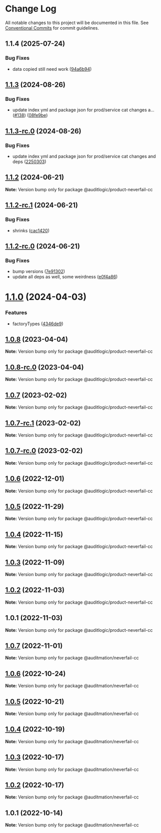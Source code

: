 # Change Log

All notable changes to this project will be documented in this file.
See [Conventional Commits](https://conventionalcommits.org) for commit guidelines.

## 1.1.4 (2025-07-24)


### Bug Fixes

* data copied still need work ([94a6b94](https://github.com/zerobias-org/product/commit/94a6b942fb0516367548599d739529536132755a))





## [1.1.3](https://github.com/auditlogic/product/compare/@auditlogic/product-neverfail-cc@1.1.2...@auditlogic/product-neverfail-cc@1.1.3) (2024-08-26)


### Bug Fixes

* update index yml and package json for prod/service cat changes a… ([#138](https://github.com/auditlogic/product/issues/138)) ([08fe9be](https://github.com/auditlogic/product/commit/08fe9beb1c8457462a19bc69caa02e6212d97e1a))





## [1.1.3-rc.0](https://github.com/auditlogic/product/compare/@auditlogic/product-neverfail-cc@1.1.2...@auditlogic/product-neverfail-cc@1.1.3-rc.0) (2024-08-26)


### Bug Fixes

* update index yml and package json for prod/service cat changes and deps ([2250303](https://github.com/auditlogic/product/commit/225030363a363608240135b7ebed386b28f01e4b))





## [1.1.2](https://github.com/auditlogic/product/compare/@auditlogic/product-neverfail-cc@1.1.2-rc.1...@auditlogic/product-neverfail-cc@1.1.2) (2024-06-21)

**Note:** Version bump only for package @auditlogic/product-neverfail-cc





## [1.1.2-rc.1](https://github.com/auditlogic/product/compare/@auditlogic/product-neverfail-cc@1.1.2-rc.0...@auditlogic/product-neverfail-cc@1.1.2-rc.1) (2024-06-21)


### Bug Fixes

* shrinks ([cac1420](https://github.com/auditlogic/product/commit/cac14200fefcd8183ab69fe89a47bd3f70f563e9))





## [1.1.2-rc.0](https://github.com/auditlogic/product/compare/@auditlogic/product-neverfail-cc@1.1.0...@auditlogic/product-neverfail-cc@1.1.2-rc.0) (2024-06-21)


### Bug Fixes

* bump versions ([7e91302](https://github.com/auditlogic/product/commit/7e913023b8b312150ed7762c32fbbe616be71de5))
* update all deps as well, some weirdness ([e0f4a86](https://github.com/auditlogic/product/commit/e0f4a864714e2d3de6bbf3da014d5312fe53be2f))





# [1.1.0](https://github.com/auditlogic/product/compare/@auditlogic/product-neverfail-cc@1.0.8...@auditlogic/product-neverfail-cc@1.1.0) (2024-04-03)


### Features

* factoryTypes ([4346de9](https://github.com/auditlogic/product/commit/4346de92693aee892fccf725338ffc7b80ab182b))





## [1.0.8](https://github.com/auditlogic/product/compare/@auditlogic/product-neverfail-cc@1.0.7...@auditlogic/product-neverfail-cc@1.0.8) (2023-04-04)

**Note:** Version bump only for package @auditlogic/product-neverfail-cc





## [1.0.8-rc.0](https://github.com/auditlogic/product/compare/@auditlogic/product-neverfail-cc@1.0.7...@auditlogic/product-neverfail-cc@1.0.8-rc.0) (2023-04-04)

**Note:** Version bump only for package @auditlogic/product-neverfail-cc





## [1.0.7](https://github.com/auditlogic/product/compare/@auditlogic/product-neverfail-cc@1.0.6...@auditlogic/product-neverfail-cc@1.0.7) (2023-02-02)

**Note:** Version bump only for package @auditlogic/product-neverfail-cc





## [1.0.7-rc.1](https://github.com/auditlogic/product/compare/@auditlogic/product-neverfail-cc@1.0.7-rc.0...@auditlogic/product-neverfail-cc@1.0.7-rc.1) (2023-02-02)

**Note:** Version bump only for package @auditlogic/product-neverfail-cc





## [1.0.7-rc.0](https://github.com/auditlogic/product/compare/@auditlogic/product-neverfail-cc@1.0.6...@auditlogic/product-neverfail-cc@1.0.7-rc.0) (2023-02-02)

**Note:** Version bump only for package @auditlogic/product-neverfail-cc





## [1.0.6](https://github.com/auditlogic/product/compare/@auditlogic/product-neverfail-cc@1.0.5...@auditlogic/product-neverfail-cc@1.0.6) (2022-12-01)

**Note:** Version bump only for package @auditlogic/product-neverfail-cc





## [1.0.5](https://github.com/auditlogic/product/compare/@auditlogic/product-neverfail-cc@1.0.4...@auditlogic/product-neverfail-cc@1.0.5) (2022-11-29)

**Note:** Version bump only for package @auditlogic/product-neverfail-cc





## [1.0.4](https://github.com/auditlogic/product/compare/@auditlogic/product-neverfail-cc@1.0.3...@auditlogic/product-neverfail-cc@1.0.4) (2022-11-15)

**Note:** Version bump only for package @auditlogic/product-neverfail-cc





## [1.0.3](https://github.com/auditlogic/product/compare/@auditlogic/product-neverfail-cc@1.0.2...@auditlogic/product-neverfail-cc@1.0.3) (2022-11-09)

**Note:** Version bump only for package @auditlogic/product-neverfail-cc





## [1.0.2](https://github.com/auditlogic/product/compare/@auditlogic/product-neverfail-cc@1.0.1...@auditlogic/product-neverfail-cc@1.0.2) (2022-11-03)

**Note:** Version bump only for package @auditlogic/product-neverfail-cc





## 1.0.1 (2022-11-03)

**Note:** Version bump only for package @auditlogic/product-neverfail-cc





## [1.0.7](https://github.com/auditmation/store-content/compare/@auditmation/neverfail-cc@1.0.6...@auditmation/neverfail-cc@1.0.7) (2022-11-01)

**Note:** Version bump only for package @auditmation/neverfail-cc





## [1.0.6](https://github.com/auditmation/store-content/compare/@auditmation/neverfail-cc@1.0.5...@auditmation/neverfail-cc@1.0.6) (2022-10-24)

**Note:** Version bump only for package @auditmation/neverfail-cc





## [1.0.5](https://github.com/auditmation/store-content/compare/@auditmation/neverfail-cc@1.0.4...@auditmation/neverfail-cc@1.0.5) (2022-10-21)

**Note:** Version bump only for package @auditmation/neverfail-cc





## [1.0.4](https://github.com/auditmation/store-content/compare/@auditmation/neverfail-cc@1.0.3...@auditmation/neverfail-cc@1.0.4) (2022-10-19)

**Note:** Version bump only for package @auditmation/neverfail-cc





## [1.0.3](https://github.com/auditmation/store-content/compare/@auditmation/neverfail-cc@1.0.2...@auditmation/neverfail-cc@1.0.3) (2022-10-17)

**Note:** Version bump only for package @auditmation/neverfail-cc





## [1.0.2](https://github.com/auditmation/store-content/compare/@auditmation/neverfail-cc@1.0.1...@auditmation/neverfail-cc@1.0.2) (2022-10-17)

**Note:** Version bump only for package @auditmation/neverfail-cc





## 1.0.1 (2022-10-14)

**Note:** Version bump only for package @auditmation/neverfail-cc
